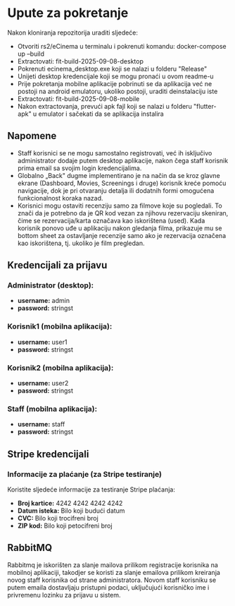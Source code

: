 # Upute za pokretanje

Nakon kloniranja repozitorija uraditi sljedeće:

- Otvoriti rs2/eCinema u terminalu i pokrenuti komandu: docker-compose up –build
- Extractovati: fit-build-2025-09-08-desktop
- Pokrenuti ecinema_desktop.exe koji se nalazi u folderu "Release"
- Unijeti desktop kredencijale koji se mogu pronaći u ovom readme-u
- Prije pokretanja mobilne aplikacije pobrinuti se da aplikacija već ne postoji na android emulatoru, ukoliko postoji, uraditi deinstalaciju iste
- Extractovati: fit-build-2025-09-08-mobile
- Nakon extractovanja, prevući apk fajl koji se nalazi u folderu "flutter-apk" u emulator i sačekati da se aplikacija instalira

## Napomene

- Staff korisnici se ne mogu samostalno registrovati, već ih isključivo administrator dodaje putem desktop aplikacije, nakon čega staff korisnik prima email sa svojim login kredencijalima.
- Globalno „Back" dugme implementirano je na način da se kroz glavne ekrane (Dashboard, Movies, Screenings i druge) korisnik kreće pomoću navigacije, dok je pri otvaranju detalja ili dodatnih formi omogućena funkcionalnost koraka nazad.
- Korisnici mogu ostaviti recenziju samo za filmove koje su pogledali. To znači da je potrebno da je QR kod vezan za njihovu rezervaciju skeniran, čime se rezervacija/karta označava kao iskorištena (used). Kada korisnik ponovo uđe u aplikaciju nakon gledanja filma, prikazuje mu se bottom sheet za ostavljanje recenzije samo ako je rezervacija označena kao iskorištena, tj. ukoliko je film pregledan.

## Kredencijali za prijavu

### Administrator (desktop):
- **username:** admin
- **password:** stringst

### Korisnik1 (mobilna aplikacija):
- **username:** user1
- **password:** stringst

### Korisnik2 (mobilna aplikacija):
- **username:** user2
- **password:** stringst

### Staff (mobilna aplikacija):
- **username:** staff
- **password:** stringst

## Stripe kredencijali

### Informacije za plaćanje (za Stripe testiranje)
Koristite sljedeće informacije za testiranje Stripe plaćanja:

- **Broj kartice:** 4242 4242 4242 4242
- **Datum isteka:** Bilo koji budući datum
- **CVC:** Bilo koji trocifreni broj
- **ZIP kod:** Bilo koji petocifreni broj

## RabbitMQ

Rabbitmq je iskorišten za slanje mailova prilikom registracije korisnika na mobilnoj aplikaciji, takodjer se koristi za slanje emailova prilikom kreiranja novog staff korisnika od strane administratora. Novom staff korisniku se putem emaila dostavljaju pristupni podaci, uključujući korisničko ime i privremenu lozinku za prijavu u sistem.
